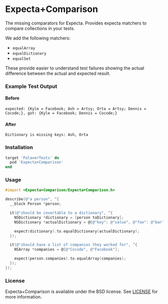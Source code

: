 Expecta+Comparison
==================

The missing comparators for Expecta. Provides expecta matchers to compare
collections in your tests.

We add the following matchers:

- `equalArray`
- `equalDictionary`
- `equalSet`

These provide easier to understand test failures showing the actual difference
between the actual and expected result.

### Example Test Output

#### Before

```
expected: {Kyle = Facebook; Ash = Artsy; Orta = Artsy; Dennis = Cocode;}, got: {Kyle = Facebook; Dennis = Cocode;}
```

#### After

```
Dictionary is missing keys: Ash, Orta
```

### Installation

```ruby
target 'PalaverTests' do
  pod 'Expecta+Comparison'
end
```

### Usage

```objective-c
#import <Expecta+Comparison/Expecta+Comparison.h>

describe(@"a person", ^{
  __block Person *person;

  it(@"should be covertable to a dictionary", ^{
    NSDictionary *dictionary = [person toDictionary];
    NSDictionary *actualDictionary = @{@"key": @"value", @"foo": @"bar"};

    expect(dictionary).to.equalDictionary(actualDictionary);
  });

  it(@"should have a list of companies they worked for", ^{
    NSArray *companies = @[@"Cocode", @"Facebook"];

    expect(person.companies).to.equalArray(companies);
  });
});
```

### License

Expecta+Comparison is available under the BSD license. See [LICENSE](LICENSE)
for more information.

